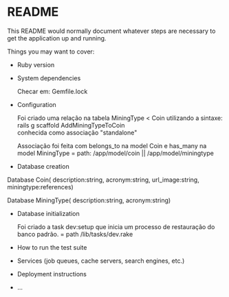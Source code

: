 # README

This README would normally document whatever steps are necessary to get the
application up and running.

Things you may want to cover:

* Ruby version

* System dependencies

  Checar em: Gemfile.lock

* Configuration
  
  Foi criado uma relação na tabela MiningType < Coin utilizando a sintaxe: rails g scaffold AddMiningTypeToCoin  
  conhecida como associação "standalone"

  Associação foi feita com belongs_to na model Coin e has_many na model MiningType = path: /app/model/coin || /app/model/miningtype

* Database creation
 
 Database Coin( description:string, acronym:string, url_image:string, miningtype:references)

 Database MiningType( description:string, acronym:string)
  
* Database initialization

  Foi criado a task dev:setup que inicia um processo de restauração do banco padrão. = path /lib/tasks/dev.rake 

* How to run the test suite

* Services (job queues, cache servers, search engines, etc.)

* Deployment instructions

* ...

